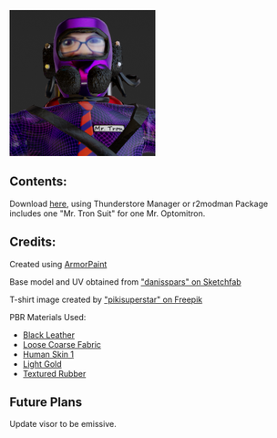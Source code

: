 ![Mr Tron Suit Image](icon.png)

## Contents:

Download [here](https://thunderstore.io/c/lethal-company/p/kungfauxhustle/MrTronSuit/), using Thunderstore Manager or r2modman
Package includes one "Mr. Tron Suit" for one Mr. Optomitron.

## Credits:
Created using [ArmorPaint](https://armorpaint.org/)

Base model and UV obtained from ["danisspars" on Sketchfab](https://skfb.ly/oO6UV)

T-shirt image created by ["pikisuperstar" on Freepik](https://www.freepik.com/free-vector/gradient-grid-background_49600446.htm)

PBR Materials Used:

 * [Black Leather](https://freepbr.com/materials/black-leather-pbr/) 
 * [Loose Coarse Fabric](https://freepbr.com/materials/loose-coarse-fabric/)
 * [Human Skin 1](https://freepbr.com/materials/human-skin1/)
 * [Light Gold](https://freepbr.com/materials/light-gold-pbr-metal-material/)
 * [Textured Rubber](https://freepbr.com/materials/textured-rubber-pbr-material/)

## Future Plans

Update visor to be emissive.
